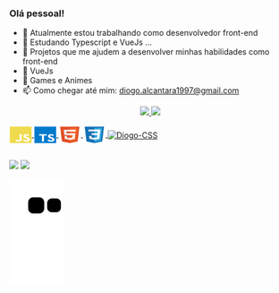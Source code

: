 ### Olá pessoal!

- 🔭 Atualmente estou trabalhando como desenvolvedor front-end
- 🌱 Estudando Typescript e VueJs ...
- 👯 Projetos que me ajudem a desenvolver minhas habilidades como front-end
- 🤔 VueJs
- 💬 Games e Animes
- 📫 Como chegar até mim: diogo.alcantara1997@gmail.com

<div align="center">
  <a href="https://github.com/DiogoAlcantara">
  <img height="180em" src="https://github-readme-stats.vercel.app/api?username=DiogoAlcantara&show_icons=true&theme=gruvbox&include_all_commits=true&count_private=true"/>
  <img height="180em" src="https://github-readme-stats.vercel.app/api/top-langs/?username=DiogoAlcantara&layout=compact&langs_count=7&theme=gruvbox"/>
</div>
<div style="display: inline_block"><br>
  <img align="center" alt="Diogo-Js" height="30" width="40" src="https://raw.githubusercontent.com/devicons/devicon/master/icons/javascript/javascript-plain.svg">
  <img align="center" alt="Diogo-Ts" height="30" width="40" src="https://raw.githubusercontent.com/devicons/devicon/master/icons/typescript/typescript-plain.svg">
  <img align="center" alt="Diogo-HTML" height="30" width="40" src="https://raw.githubusercontent.com/devicons/devicon/master/icons/html5/html5-original.svg">
  <img align="center" alt="Diogo-CSS" height="30" width="40" src="https://raw.githubusercontent.com/devicons/devicon/master/icons/css3/css3-original.svg">
  <img align="center" alt="Diogo-CSS" height="30" width="40" src="https://cdn.jsdelivr.net/gh/devicons/devicon/icons/vuejs/vuejs-original.svg" />

</div>
  
  ##
  
  <div> 
   	   <a href = "mailto:diogo.alcantara1997@gmail.com"><img src="https://img.shields.io/badge/-Gmail-%23333?style=for-the-badge&logo=gmail&logoColor=white" target="_blank"></a>
  <a href="https://www.linkedin.com/in/diogo-alcantara-45a350173" target="_blank"><img src="https://img.shields.io/badge/-LinkedIn-%230077B5?style=for-the-badge&logo=linkedin&logoColor=white" target="_blank"></a> 
  
  ![Snake animation](https://github.com/rafaballerini/rafaballerini/blob/output/github-contribution-grid-snake.svg)
  
</div>
